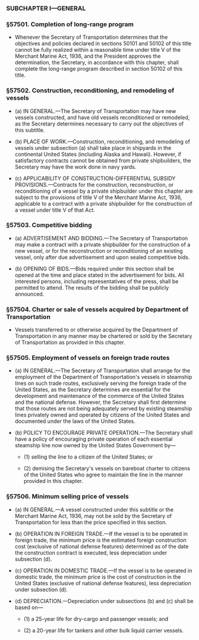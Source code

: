 ### SUBCHAPTER I—GENERAL

### §57501. Completion of long-range program
* Whenever the Secretary of Transportation determines that the objectives and policies declared in sections 50101 and 50102 of this title cannot be fully realized within a reasonable time under title V of the Merchant Marine Act, 1936, and the President approves the determination, the Secretary, in accordance with this chapter, shall complete the long-range program described in section 50102 of this title.

### §57502. Construction, reconditioning, and remodeling of vessels
* (a) IN GENERAL.—The Secretary of Transportation may have new vessels constructed, and have old vessels reconditioned or remodeled, as the Secretary determines necessary to carry out the objectives of this subtitle.

* (b) PLACE OF WORK.—Construction, reconditioning, and remodeling of vessels under subsection (a) shall take place in shipyards in the continental United States (including Alaska and Hawaii). However, if satisfactory contracts cannot be obtained from private shipbuilders, the Secretary may have the work done in navy yards.

* (c) APPLICABILITY OF CONSTRUCTION-DIFFERENTIAL SUBSIDY PROVISIONS.—Contracts for the construction, reconstruction, or reconditioning of a vessel by a private shipbuilder under this chapter are subject to the provisions of title V of the Merchant Marine Act, 1936, applicable to a contract with a private shipbuilder for the construction of a vessel under title V of that Act.

### §57503. Competitive bidding
* (a) ADVERTISEMENT AND BIDDING.—The Secretary of Transportation may make a contract with a private shipbuilder for the construction of a new vessel, or for the reconstruction or reconditioning of an existing vessel, only after due advertisement and upon sealed competitive bids.

* (b) OPENING OF BIDS.—Bids required under this section shall be opened at the time and place stated in the advertisement for bids. All interested persons, including representatives of the press, shall be permitted to attend. The results of the bidding shall be publicly announced.

### §57504. Charter or sale of vessels acquired by Department of Transportation
* Vessels transferred to or otherwise acquired by the Department of Transportation in any manner may be chartered or sold by the Secretary of Transportation as provided in this chapter.

### §57505. Employment of vessels on foreign trade routes
* (a) IN GENERAL.—The Secretary of Transportation shall arrange for the employment of the Department of Transportation's vessels in steamship lines on such trade routes, exclusively serving the foreign trade of the United States, as the Secretary determines are essential for the development and maintenance of the commerce of the United States and the national defense. However, the Secretary shall first determine that those routes are not being adequately served by existing steamship lines privately owned and operated by citizens of the United States and documented under the laws of the United States.

* (b) POLICY TO ENCOURAGE PRIVATE OPERATION.—The Secretary shall have a policy of encouraging private operation of each essential steamship line now owned by the United States Government by—

  * (1) selling the line to a citizen of the United States; or

  * (2) demising the Secretary's vessels on bareboat charter to citizens of the United States who agree to maintain the line in the manner provided in this chapter.

### §57506. Minimum selling price of vessels
* (a) IN GENERAL.—A vessel constructed under this subtitle or the Merchant Marine Act, 1936, may not be sold by the Secretary of Transportation for less than the price specified in this section.

* (b) OPERATION IN FOREIGN TRADE.—If the vessel is to be operated in foreign trade, the minimum price is the estimated foreign construction cost (exclusive of national defense features) determined as of the date the construction contract is executed, less depreciation under subsection (d).

* (c) OPERATION IN DOMESTIC TRADE.—If the vessel is to be operated in domestic trade, the minimum price is the cost of construction in the United States (exclusive of national defense features), less depreciation under subsection (d).

* (d) DEPRECIATION.—Depreciation under subsections (b) and (c) shall be based on—

  * (1) a 25-year life for dry-cargo and passenger vessels; and

  * (2) a 20-year life for tankers and other bulk liquid carrier vessels.